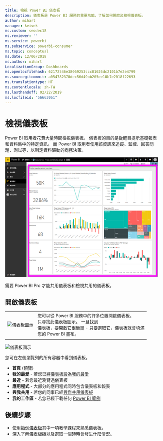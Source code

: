 ```yaml
---
title: 檢視 Power BI 儀表板
description: 儀表板是 Power BI 服務的重要功能，了解如何開啟及檢視儀表板。
author: mihart
manager: kvivek
ms.custom: seodec18
ms.reviewer: ''
ms.service: powerbi
ms.subservice: powerbi-consumer
ms.topic: conceptual
ms.date: 12/06/2018
ms.author: mihart
LocalizationGroup: Dashboards
ms.openlocfilehash: 62172546e38069253ccc01626dc2101b7e2e4799
ms.sourcegitcommit: a054782370dec56d49bb205ee10b7e2018f22693
ms.translationtype: HT
ms.contentlocale: zh-TW
ms.lasthandoff: 02/22/2019
ms.locfileid: "56663061"
---
```

# <a name="view-a-dashboard"></a>檢視儀表板
Power BI 取用者花費大量時間檢視儀表板。 儀表板的目的是從醒目提示基礎報表和資料集中的特定資訊。 而 Power BI 取用者使用該資訊來追蹤、監控、回答問題、測試等，以制定資料驅動的商務決策。

![儀表板](media/end-user-dashboard-open/power-bi-new-dash.png)


需要 Power BI Pro 才能共用儀表板和檢視共用的儀表板。

## <a name="open-a-dashboard"></a>開啟儀表板



|              |         |
|------------|--------------------------------|
|![儀表板圖示](media/end-user-dashboard-open/power-bi-dashboard-icon.png)      |您可以從 Power BI 服務中的許多位置開啟儀表板。 <br> 只尋找此儀表板圖示。 一旦找到 <br>儀表板，要開啟它很簡單 - 只要選取它，儀表板就會填滿 <br>您的 Power BI 畫布。 |
|                    |          |

![儀表板圖示](media/end-user-dashboard-open/opendash.gif)


您可在左側瀏覽列的所有容器中看到儀表板。 
- **首頁** (預覽)
- **我的最愛** - 若您已[將儀表板設為我的最愛](end-user-favorite.md)
- **最近** - 若您最近瀏覽過儀表板
- **應用程式** - 大部分的應用程式同時包含儀表板和報表
- **與我共用** - 若您的同事已經[與您共用儀表板](end-user-shared-with-me.md)
- **我的工作區** - 若您已經下載任何 [Power BI 範例](../sample-datasets.md)


## <a name="next-steps"></a>後續步驟
* 使用[範例儀表板](../sample-tutorial-connect-to-the-samples.md)其中一項教學課程來熟悉儀表板。
* 深入了解[儀表板磚](end-user-tiles.md)以及選取一個磚時會發生什麼情況。
